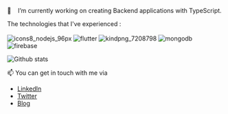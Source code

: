 🔭 &nbsp;&nbsp; I’m currently working on creating Backend applications with TypeScript. <br>

 
The technologies that I've experienced  : <br><br>
![icons8_nodejs_96px](https://user-images.githubusercontent.com/34074484/93015563-308a0180-f5c3-11ea-8696-b0b3d1342a56.png)
![flutter](https://user-images.githubusercontent.com/34074484/93015371-983f4d00-f5c1-11ea-87e5-e8a7282f8453.png)
![kindpng_7208798](https://user-images.githubusercontent.com/34074484/93015718-51068b80-f5c4-11ea-828a-d50ffcce9e41.png)
![mongodb](https://user-images.githubusercontent.com/34074484/93015372-983f4d00-f5c1-11ea-92df-73b3bfef91f7.png)
![firebase](https://user-images.githubusercontent.com/34074484/93015370-97a6b680-f5c1-11ea-845b-c218b8f52707.png)

![Github stats](https://github-readme-stats.vercel.app/api?username=enesuludg&theme=tokyonight&show_icons=true&count_private=true)


 📫 You can get in touch with me via <br> 

- [LinkedIn](https://www.linkedin.com/in/enesuludg)
- [Twitter](https://twitter.com/enesuludg)
- [Blog](http://enesuludag.space)


  
    
    
